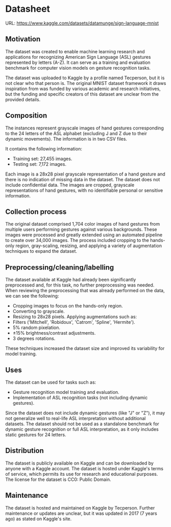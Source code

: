 # Datasheet

URL: https://www.kaggle.com/datasets/datamunge/sign-language-mnist

## Motivation

The dataset was created to enable machine learning research and applications for recognizing American Sign Language (ASL) gestures represented by letters (A-Z). It can serve as a training and evaluation benchmark for computer vision models on gesture recognition tasks.
  
The dataset was uploaded to Kaggle by a profile named Tecperson, but it is not clear who that person is. The original MNIST dataset framework it draws inspiration from was funded by various academic and research initiatives, but the funding and specific creators of this dataset are unclear from the provided details.
 
## Composition

The instances represent grayscale images of hand gestures corresponding to the 24 letters of the ASL alphabet (excluding J and Z due to their dynamic movements). The information is in two CSV files.

It contains the following information:
- Training set: 27,455 images.
- Testing set: 7,172 images.

Each image is a 28x28 pixel grayscale representation of a hand gesture and there is no indication of missing data in the dataset. The dataset does not include confidential data. The images are cropped, grayscale representations of hand gestures, with no identifiable personal or sensitive information.


## Collection process

The original dataset comprised 1,704 color images of hand gestures from multiple users performing gestures against various backgrounds. These images were processed and greatly extended using an automated pipeline to create over 34,000 images. The process included cropping to the hands-only region, gray-scaling, resizing, and applying a variety of augmentation techniques to expand the dataset.


## Preprocessing/cleaning/labelling

The dataset available at Kaggle had already been significantly preprocessed and, for this task, no further preprocessing was needed. When reviewing the preprocessing that was already performed on the data, we can see the following:
- Cropping images to focus on the hands-only region.
- Converting to grayscale.
- Resizing to 28x28 pixels.
Applying augmentations such as:
- Filters ('Mitchell', 'Robidoux', 'Catrom', 'Spline', 'Hermite').
- 5% random pixelation.
- ±15% brightness/contrast adjustments.
- 3 degrees rotations.

These techniques increased the dataset size and improved its variability for model training.

 
## Uses

The dataset can be used for tasks such as:
- Gesture recognition model training and evaluation.
- Implementation of ASL recognition tasks (not including dynamic gestures).

Since the dataset does not include dynamic gestures (like "J" or "Z"), it may not generalize well to real-life ASL interpretation without additional datasets. The dataset should not be used as a standalone benchmark for dynamic gesture recognition or full ASL interpretation, as it only includes static gestures for 24 letters.


## Distribution

The dataset is publicly available on Kaggle and can be downloaded by anyone with a Kaggle account. The dataset is hosted under Kaggle's terms of service, which permits its use for research and educational purposes. The license for the dataset is CC0: Public Domain.


## Maintenance

The dataset is hosted and maintained on Kaggle by Tecperson. Further maintenance or updates are unclear, but it was updated in 2017 (7 years ago) as stated on Kaggle's site.

